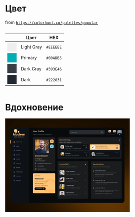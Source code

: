 # Цвет

from [`https://colorhunt.co/palettes/popular`](https://colorhunt.co/palettes/popular)

<div style="display: flex; gap: 2rem;">

| | Цвет | HEX | 
|--|------|-----|
| <div style="background-color: #EEEEEE; width: 30px; height: 30px;"></div> | Light Gray | `#EEEEEE` |
| <div style="background-color: #00ADB5; width: 30px; height: 30px;"></div> | Primary | `#00ADB5` |
| <div style="background-color: #393E46; width: 30px; height: 30px;"></div> | Dark Gray | `#393E46` |
| <div style="background-color: #222831; width: 30px; height: 30px;"></div> | Dark | `#222831` |


</div>


# Вдохновение

<img src="./example.webp" alt="Описание" style="width: 80%; height: auto;" />